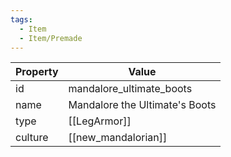 ```yaml
---
tags:
  - Item
  - Item/Premade
---
```


| Property | Value                          |
| -------- | ------------------------------ |
| id       | mandalore_ultimate_boots       |
| name     | Mandalore the Ultimate's Boots |
| type     | [[LegArmor]]                   |
| culture  | [[new_mandalorian]]            |


